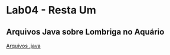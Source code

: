# Lab04 - Resta Um

## Arquivos Java sobre Lombriga no Aquário

[Arquivos .java](src/pt/c02oo/s03relacionamentos/04restaum)
